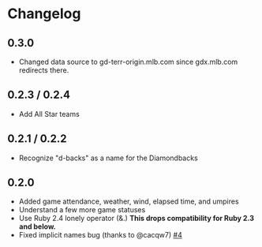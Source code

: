 # Changelog

## 0.3.0

* Changed data source to gd-terr-origin.mlb.com since gdx.mlb.com redirects there.

## 0.2.3 / 0.2.4

* Add All Star teams

## 0.2.1 / 0.2.2

* Recognize "d-backs" as a name for the Diamondbacks

## 0.2.0

* Added game attendance, weather, wind, elapsed time, and umpires
* Understand a few more game statuses
* Use Ruby 2.4 lonely operator (&.) **This drops compatibility for Ruby 2.3 and below.**
* Fixed implicit names bug (thanks to @cacqw7) [#4](https://github.com/Fustrate/mlb_gameday/pull/4)
